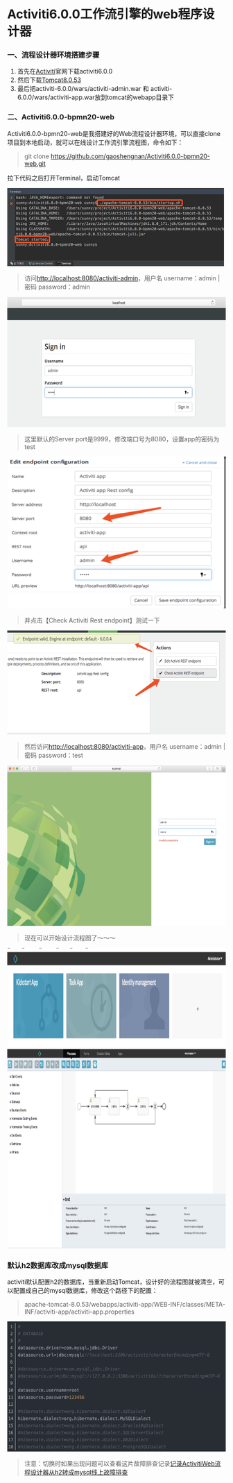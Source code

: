 # Activiti6.0.0工作流引擎的web程序设计器

### 一、流程设计器环境搭建步骤

1. 首先在[Activiti](https://www.activiti.org/)官网下载activiti6.0.0
2. 然后下载[Tomcat8.0.53](http://mirror.bit.edu.cn/apache/tomcat/)
3. 最后把activiti-6.0.0/wars/activiti-admin.war 和 activiti-6.0.0/wars/activiti-app.war放到tomcat的webapp目录下

### 二、Activiti6.0.0-bpmn20-web
Activiti6.0.0-bpmn20-web是我搭建好的Web流程设计器环境，可以直接clone项目到本地启动，就可以在线设计工作流引擎流程图，命令如下：

> git clone https://github.com/gaoshengnan/Activiti6.0.0-bpmn20-web.git

拉下代码之后打开Terminal，启动Tomcat
<div align="left"><img src="/picture/startTomcat.png" height="180" width="500" >

> 访问[http://localhost:8080/activiti-admin](http://localhost:8080/activiti-admin)，用户名 username：admin   |  密码 password：admin
<div align="left"><img src="/picture/loginAdmin.png" height="300" width="600" >

> 这里默认的Server port是9999，修改端口号为8080，设置app的密码为test
<div align="left"><img src="/picture/updatePortPass.png" height="350" width="530" >

> 并点击【Check Activiti Rest endpoint】测试一下
<div align="left"><img src="/picture/check.png" height="240" width="600" >


> 然后访问[http://localhost:8080/activiti-app](http://localhost:8080/activiti-app)，用户名 username：admin | 密码 password：test
<div align="left"><img src="/picture/loginApp.png" height="370" width="750" >

> 现在可以开始设计流程图了～～～

<div align="left"><img src="/picture/appMain.png" height="230" width="800" >
<div align="left"><img src="/picture/bpmn.png" height="460" width="950" >



### 默认h2数据库改成mysql数据库
activiti默认配置h2的数据库，当重新启动Tomcat，设计好的流程图就被清空，可以配置成自己的mysql数据库，修改这个路径下的配置：

> apache-tomcat-8.0.53/webapps/activiti-app/WEB-INF/classes/META-INF/activiti-app/activiti-app.properties
  
<div align="left"><img src="/picture/data.png" height="300" width="550" >

> 注意：切换时如果出现问题可以查看这片故障排查记录[记录ActivitiWeb流程设计器从h2转成mysql线上故障排查
](http://seina.top/2019/01/17/activitiWebH2ToMysql/)


